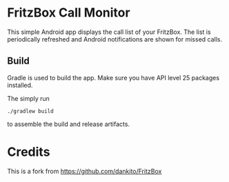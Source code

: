 # FritzBox Call Monitor

This simple Android app displays the call list of your FritzBox.
The list is periodically refreshed and Android notifications are shown for missed calls.
 
 
## Build
 
Gradle is used to build the app. Make sure you have API level 25 packages installed.

The simply run
 
    ./gradlew build

to assemble the build and release artifacts.

# Credits

This is a fork from https://github.com/dankito/FritzBox
